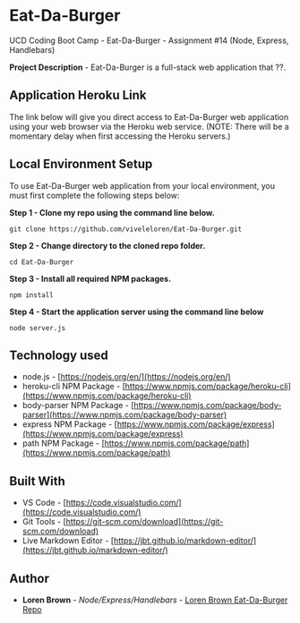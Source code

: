 # Eat-Da-Burger

UCD Coding Boot Camp - Eat-Da-Burger - Assignment #14 (Node, Express, Handlebars)

 <p></p>
 
**Project Description** - Eat-Da-Burger is a full-stack web application that ??.

## Application Heroku Link

The link below will give you direct access to Eat-Da-Burger web application using your web browser via the Heroku web service. (NOTE: There will be a momentary delay when first accessing the Heroku servers.)

## Local Environment Setup

To use Eat-Da-Burger web application from your local environment, you must first complete the following steps below:

**Step 1 - Clone my repo using the command line below.**

```
git clone https://github.com/viveleloren/Eat-Da-Burger.git
```

**Step 2 - Change directory to the cloned repo folder.**

```
cd Eat-Da-Burger
```

**Step 3 - Install all required NPM packages.**

```
npm install
```

**Step 4 - Start the application server using the command line below**

```
node server.js
```

## Technology used

- node.js - [https://nodejs.org/en/](https://nodejs.org/en/)
- heroku-cli NPM Package - [https://www.npmjs.com/package/heroku-cli](https://www.npmjs.com/package/heroku-cli)
- body-parser NPM Package - [https://www.npmjs.com/package/body-parser](https://www.npmjs.com/package/body-parser)
- express NPM Package - [https://www.npmjs.com/package/express](https://www.npmjs.com/package/express)
- path NPM Package - [https://www.npmjs.com/package/path](https://www.npmjs.com/package/path)

<!--
- node.js - [https://nodejs.org/en/](https://nodejs.org/en/)
- mysql NPM Package - [https://www.npmjs.com/package/mysql](https://www.npmjs.com/package/mysql)
- inquirer NPM Package - [https://www.npmjs.com/package/inquirer](https://www.npmjs.com/package/inquirer)
- cli-table NPM Package - [https://www.npmjs.com/package/cli-table](https://www.npmjs.com/package/cli-table)
- heroku-cli NPM Package - [https://www.npmjs.com/package/heroku-cli](https://www.npmjs.com/package/heroku-cli)
- express NPM Package - [https://www.npmjs.com/package/express](https://www.npmjs.com/package/express)
- path - [https://www.npmjs.com/package/path](https://www.npmjs.com/package/path)
- body-parser NPM Package - [https://www.npmjs.com/package/body-parser](https://www.npmjs.com/package/body-parser)
-->

## Built With

- VS Code - [https://code.visualstudio.com/](https://code.visualstudio.com/)
- Git Tools - [https://git-scm.com/download](https://git-scm.com/download)
- Live Markdown Editor - [https://jbt.github.io/markdown-editor/](https://jbt.github.io/markdown-editor/)

## Author

- **Loren Brown** - _Node/Express/Handlebars_ - [Loren Brown Eat-Da-Burger Repo](https://github.com/viveleloren/Eat-Da-Burger)
